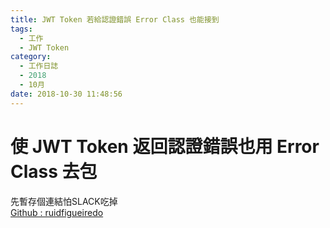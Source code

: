 ```yaml
---
title: JWT Token 若給認證錯誤 Error Class 也能接到
tags:
  - 工作
  - JWT Token
category:
  - 工作日誌
  - 2018
  - 10月
date: 2018-10-30 11:48:56
---
```

# 使 JWT Token 返回認證錯誤也用 Error Class 去包 #

先暫存個連結怕SLACK吃掉  
[Github : ruidfigueiredo](https://github.com/ruidfigueiredo/RefreshTokensWebApiExample/blob/master/Startup.cs#L51)